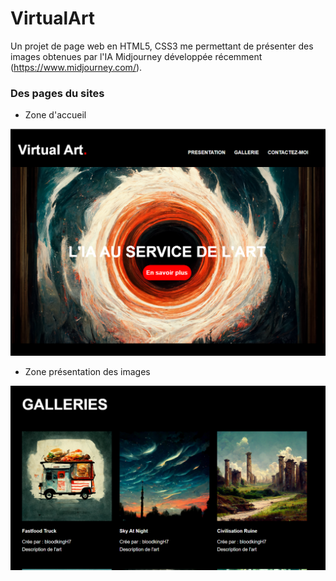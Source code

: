 # VirtualArt
 Un projet de page web en HTML5, CSS3 me permettant de présenter des images obtenues par l'IA Midjourney développée récemment (https://www.midjourney.com/).
 
 ### Des pages du sites 
 - Zone d'accueil
 <img src="https://github.com/Hounnankan7/VirtualArt/blob/main/virtual_readme/1.PNG">
 
 - Zone présentation des images
 <img src="https://github.com/Hounnankan7/VirtualArt/blob/main/virtual_readme/2.PNG">
 
